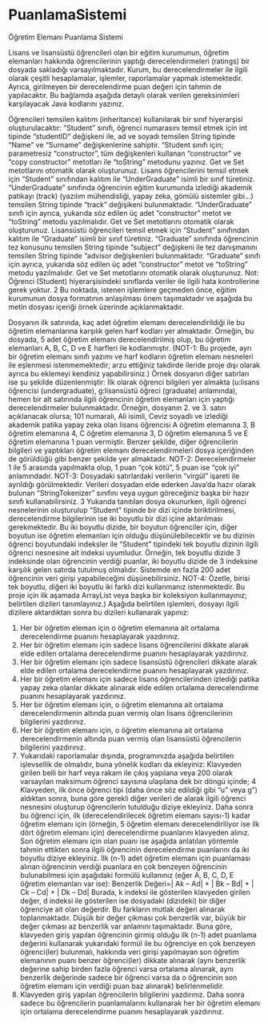 # PuanlamaSistemi
Öğretim Elemanı Puanlama Sistemi

Lisans ve lisansüstü öğrencileri olan bir eğitim kurumunun, öğretim elemanları hakkında
öğrencilerinin yaptığı derecelendirmeleri (ratings) bir dosyada sakladığı varsayılmaktadır. Kurum,
bu derecelendirmeler ile ilgili olarak çeşitli hesaplamalar, işlemler, raporlamalar yapmak
istemektedir. Ayrıca, girilmeyen bir derecelendirme puan değeri için tahmin de yapılacaktır. Bu
bağlamda aşağıda detaylı olarak verilen gereksinimleri karşılayacak Java kodlarını yazınız.

Öğrencileri temsilen kalıtım (inheritance) kullanılarak bir sınıf hiyerarşisi oluşturulacaktır:
“Student” sınıfı, öğrenci numarasını temsil etmek için int tipinde “studentID” değişkeni ile, ad ve
soyadı temsilen String tipinde “Name” ve “Surname” değişkenlerine sahiptir. “Student sınıfı için;
parametresiz “constructor”, tüm değişkenleri kullanan “constructor” ve “copy constructor” metotları
ile “toString” metodunu yazınız. Get ve Set metotlarını otomatik olarak oluşturunuz.
Lisans öğrencilerini temsil etmek için “Student” sınıfından kalıtım ile “UnderGraduate” isimli bir sınıf
türetiniz. “UnderGraduate” sınıfında öğrencinin eğitim kurumunda izlediği akademik patikayı (track)
(yazılım mühendisliği, yapay zeka, gömülü sistemler gibi…) temsilen String tipinde “track”
değişikeni bulunmaktadır. “UnderGraduate” sınıfı için ayrıca, yukarıda söz edilen üç adet
“constructor” metot ve “toString” metodu yazılmalıdır. Get ve Set metotlarını otomatik olarak
oluşturunuz.
Lisansüstü öğrencileri temsil etmek için “Student” sınıfından kalıtım ile “Graduate” isimli bir sınıf
türetiniz. “Graduate” sınıfında öğrencinin tez konusunu temsilen String tipinde “subject” değişkeni
ile tez danışmanını temsilen String tipinde “advisor değişkenleri bulunmaktadır. “Graduate” sınıfı
için ayrıca, yukarıda söz edilen üç adet “constructor” metot ve “toString” metodu yazılmalıdır. Get
ve Set metotlarını otomatik olarak oluşturunuz.
Not: Öğrenci (Student) hiyerarşisindeki sınıflarda veriler ile ilgili hata kontrollerine gerek yoktur.
2
Bu noktada, istenen işlemlere geçmeden önce, eğitim kurumunun dosya formatının anlaşılması
önem taşımaktadır ve aşağıda bu metin dosyası içeriği örnek üzerinde açıklanmaktadır.

Dosyanın ilk satırında, kaç adet öğretim elemanı derecelendirildiği ile bu öğretim elemanlarına
karşılık gelen harf kodları yer almaktadır. Örneğin, bu dosyada, 5 adet öğretim elemanı
derecelendirilmiş olup, bu öğretim elemanları A, B, C, D ve E harfleri ile kodlanmıştır.
(NOT-1: Bu projede, ayrı bir öğretim elemanı sınıfı yazımı ve harf kodların öğretim elemanı
nesneleri ile eşlenmesi istenmemektedir; arzu ettiğiniz takdirde ileride proje dışı olarak ayrıca bu
eklemeyi kendiniz yapabilirsiniz.)
Örnek dosyanın diğer satırları ise şu şekilde düzenlenmiştir: İlk olarak öğrenci bilgileri yer almakta
(u:lisans öğrencisi (undergraduate), g:lisansüstü öğreci (graduate) anlamında), hemen bir alt
satırında ilgili öğrencinin öğretim elemanları için yaptığı derecelendirmeler bulunmaktadır. Örneğin,
dosyanın 2. ve 3. satırı açıklanacak olursa; 101 numaralı, Ali isimli, Ceviz soyadlı ve izlediği
akademik patika yapay zeka olan lisans öğrencisi A öğretim elemanına 3, B öğretim elemanına 4,
C öğretim elemanına 3, D öğretim elemanına 5 ve E öğretim elemanına 1 puan vermiştir. Benzer
şekilde, diğer öğrencilerin bilgileri ve yaptıkları öğretim elemanı derecelendirmeleri dosya
içeriğinden de görüldüğü gibi benzer şekilde yer almaktadır.
NOT-2: Derecelendirmeler 1 ile 5 arasında yapılmakta olup, 1 puan “çok kötü”, 5 puan ise “çok iyi”
anlamındadır.
NOT-3: Dosyadaki satırlardaki verilerin “virgül” işareti ile ayrıldığı görülmektedir. Verileri dosyadan
elde ederken Java’da hazır olarak bulunan “StringTokenizer” sınıfını veya uygun göreceğiniz başka
bir hazır sınıfı kullanabilirsiniz.
3
Yukarıda tanıtılan dosya okunurken, ilgili öğrenci nesnelerinin oluşturulup “Student” tipinde bir dizi
içinde biriktirilmesi, derecelendirme bilgilerinin ise iki boyutlu bir dizi içine aktarılması
gerekmektedir. Bu iki boyutlu dizide, bir boyutun öğrenciler için, diğer boyutun ise öğretim
elemanları için olduğu düşünülebilecektir ve bu dizinin öğrenci boyutundaki indeksler ile “Student”
tipindeki tek boyutlu dizinin ilgili öğrenci nesnesine ait indeksi uyumludur. Örneğin, tek boyutlu
dizide 3 indeksinde olan öğrencinin verdiği puanlar, iki boyutlu dizide de 3 indeksine karşılık gelen
satırda tutulmuş olmalıdır. Sistemde en fazla 200 adet öğrencinin veri girişi yapabileceğini
düşünebilirsiniz.
NOT-4: Özetle, birisi tek boyutlu, diğeri iki boyutlu iki farklı dizi kullanmanız istenmektedir. Bu proje
için ilk aşamada ArrayList veya başka bir koleksiyon kullanmayınız; belirtilen dizileri tanımlayınız.)
Aşağıda belirtilen işlemleri, dosyayı ilgili dizilere aktardıktan sonra bu dizileri kullanarak yapınız:
1) Her bir öğretim eleman için o öğretim elemanına ait ortalama derecelendirme puanını
hesaplayarak yazdırınız.
2) Her bir öğretim elemanı için sadece lisans öğrencilerini dikkate alarak elde edilen ortalama
derecelendirme puanını hesaplayarak yazdırınız.
3) Her bir öğretim elemanı için sadece lisansüstü öğrencileri dikkate alarak elde edilen ortalama
derecelendirme puanını hesaplayarak yazdırınız.
4) Her bir öğretim elemanı için sadece lisans öğrencilerinden izlediği patika yapay zeka olanlar
dikkate alınarak elde edilen ortalama derecelendirme puanını hesaplayarak yazdırınız.
5) Her bir öğretim elemanı için, o öğretim elemanına ait ortalama derecelendirmenin altında puan
vermiş olan lisans öğrencilerinin bilgilerini yazdırınız.
6) Her bir öğretim elemanı için, o öğretim elemanına ait ortalama derecelendirmenin altında puan
vermiş olan lisansüstü öğrencilerin bilgilerini yazdırınız.
7) Yukarıdaki raporlamalar dışında, programınızda aşağıda belirtilen işlevsellik de olmalıdır, buna
yönelik kodları da ekleyiniz:
Klavyeden girilen belli bir harf veya rakam ile çıkış yapılana veya 200 olarak varsayılan maksimum
öğrenci sayısına ulaşılana dek bir döngü içinde;
4
Klavyeden, ilk önce öğrenci tipi (daha önce söz edildiği gibi “u” veya g”) aldıktan sonra, buna göre
gerekli diğer verileri de alarak ilgili öğrenci nesnesini oluşturup öğrencilerin tutulduğu diziye
ekleyiniz. Daha sonra bu öğrenci için, ilk (derecelendirilecek öğretim elemanı sayısı-1) kadar
öğretim elemanı için (örneğin, 5 öğretim elemanı derecelendiriliyor ise ilk dört öğretim elemanı için)
derecelendirme puanlarını klavyeden alınız. Son öğretim elemanı için olan puanı ise aşağıda
anlatılan yöntemle tahmin ettikten sonra ilgili öğrencinin derecelendirme puanlarını da iki boyutlu
diziye ekleyiniz.
İlk (n-1) adet öğretim elemanı için puanlaması alınan öğrencinin verdiği puanlara en çok benzeyen
öğrencinin bulunabilmesi için aşağıdaki formülü kullanınız (eğer A, B, C, D, E öğretim elemanları
var ise):
Benzerlik Değeri=| Ak – Ad| + | Bk – Bd| + | Ck – Cd| + | Dk – Dd|
Burada, k indeksi ile gösterilen klavyeden girilen değer, d indeksi ile gösterilen ise dosyadaki
(dizideki) bir diğer öğrenciye ait olan değerdir. Bu farkların mutlak değeri alınarak toplanmaktadır.
Düşük bir değer çıkması çok benzerlik var, büyük bir değer çıkması az benzerlik var anlamını
taşımaktadır. Buna göre, klavyeden giriş yapılan öğrencinin girmiş olduğu ilk (n-1) adet puanlama
değerini kullanarak yukarıdaki formül ile bu öğrenciye en çok benzeyen öğrenci(ler) bulunmalı,
hakkında veri girişi yapılmayan son öğretim elemanının puanı benzer öğrenci(ler) dikkate alınarak
(aynı benzerlik değerine sahip birden fazla öğrenci varsa ortalama alınarak, aynı benzerlik
değerinde sadece bir öğrenci varsa da o öğrencinin son öğretim elemanı için verdiği puan baz
alınarak) belirlenmelidir.
8) Klavyeden giriş yapılan öğrencilerin bilgilerini yazdırınız. Daha sonra sadece bu öğrencilerin
puanlamalarını kullanarak her bir öğretim elemanı için ortalama derecelendirme puanını
hesaplayarak yazdırınız.
